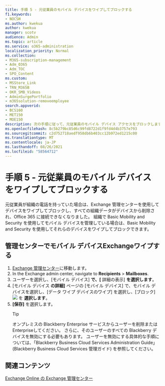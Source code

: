 ```yaml
---
title: 手順 5 - 元従業員のモバイル デバイスをワイプしてブロックする
f1.keywords:
- NOCSH
ms.author: kwekua
author: kwekua
manager: scotv
audience: Admin
ms.topic: article
ms.service: o365-administration
localization_priority: Normal
ms.collection:
- M365-subscription-management
- Adm_O365
- Adm_TOC
- SPO_Content
ms.custom:
- MSStore_Link
- TRN_M365B
- OKR_SMB_Videos
- AdminSurgePortfolio
- m365solution-removeemployee
search.appverid:
- BCS160
- MET150
- MOE150
description: 次の手順に従って、元従業員のモバイル デバイス アクセスをブロックします。
ms.openlocfilehash: 8c5b279bc85d6c99fd8722d1f9fd4d4b3757e793
ms.sourcegitcommit: c2d752718aedf958db6b403cc12b972ed1215c00
ms.translationtype: MT
ms.contentlocale: ja-JP
ms.lasthandoff: 08/26/2021
ms.locfileid: "58564712"
---
```

# <a name="step-5---wipe-and-block-a-former-employees-mobile-device"></a>手順 5 - 元従業員のモバイル デバイスをワイプしてブロックする

元従業員が組織の電話を持っていた場合は、Exchange 管理センターを使用してデバイスをワイプしてブロックし、すべての組織データがデバイスから削除され、Office 365 に接続できなくなりました。 組織で Basic Mobility and Security を使用してモバイル デバイスを管理している場合は、Basic Mobility and Security を使用してそれらのデバイスをワイプしてブロックできます。

## <a name="wipe-mobile-device-using-the-exchange-admin-center"></a>管理センターでモバイル デバイスExchangeワイプする

1. <a href="https://go.microsoft.com/fwlink/p/?linkid=2059104" target="_blank">Exchange 管理センター</a>に移動します。
2. In the Exchange admin center, navigate to **Recipients** \> **Mailboxes**.
3. ユーザーを選択し、[モバイル デバイス] **で、[** 詳細の表示] **を選択します**。
4. [モバイル デバイス **の詳細]** ページの [モバイル デバイス] で、モバイル デバイスを選択し、[データ ワイプ デバイスのワイプ] を選択し、[ブロック] ![ ](../../media/1c113a36-53cb-4974-884f-3ecd9535506e.png) を **選択します**。
5. **[保存]** を選択します。
   > [!TIP]
   > オンプレミスの Blackberry Enterprise サービスからユーザーを削除またはEnterpriseしてください。 さらに、そのユーザーのすべての Blackberry デバイスを無効にする必要もあります。 ユーザーを無効にする具体的な手順については、「Blackberry Business Cloud Services Administration Guide」 (Blackberry Business Cloud Services 管理ガイド) を参照してください。

## <a name="related-content"></a>関連コンテンツ

[Exchange Online の Exchange 管理センター](/exchange/exchange-admin-center)
